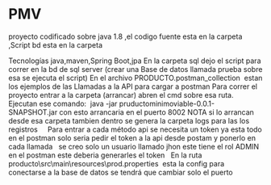 # PMV


proyecto codificado sobre java 1.8  ,el codigo fuente esta en la carpeta <proyecto> ,Script bd esta en la carpeta <sql>

Tecnologías java,maven,Spring Boot,jpa
En la carpeta sql dejo el script para correr en la bd de sql server (crear una Base de datos llamada prueba sobre esa se ejecuta el script)
En el archivo PRODUCTO.postman_collection  estan los ejemplos de las Llamadas a la API para cargar a postman
Para correr el proyecto entrar a la carpeta (arrancar) abren el cmd sobre esa ruta.
Ejecutan ese comando:  java -jar pruductominimoviable-0.0.1-SNAPSHOT.jar con esto arrancaria en el puerto 8002
NOTA si lo arrancan desde esa carpeta tambien dentro se genera la carpeta logs para las los registros
 
 
Para entrar a cada método api se necesita un token ya esta todo en el postman solo seria pedir el token a la api desde postam 
y ponerlo en cada llamada
 
se creo solo un usuario llamado jhon este tiene el rol ADMIN en el postman este deberia generarles el token 
 
En la ruta producto\src\main\resources\prod.properties  esta la config para conectarse a la base de datos se tendrá que cambiar solo el puerto
 
 